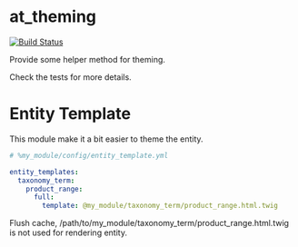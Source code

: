 at_theming
==========

[![Build Status](https://secure.travis-ci.org/andytruong/at_theming.png?branch=7.x-2.x)](http://travis-ci.org/andytruong/at_theming?branch=7.x-2.x)

Provide some helper method for theming.

Check the tests for more details.

Entity Template
==========

This module make it a bit easier to theme the entity.

````yaml
# %my_module/config/entity_template.yml

entity_templates:
  taxonomy_term:
    product_range:
      full:
        template: @my_module/taxonomy_term/product_range.html.twig
````

Flush cache, /path/to/my_module/taxonomy_term/product_range.html.twig is not used
for rendering entity.
